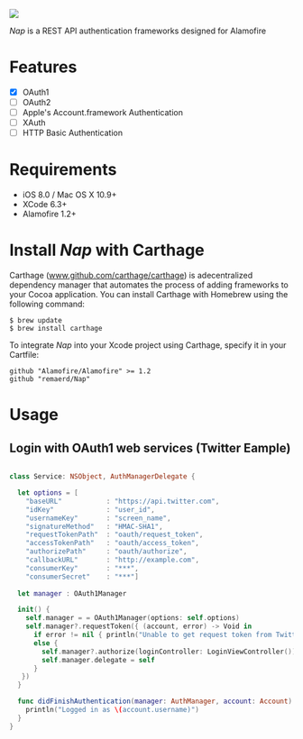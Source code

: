 ![](http://f.cl.ly/items/1E3t0t3H1n2j3m231X1E/NAP.png)

*Nap* is a REST API authentication frameworks designed for Alamofire

# Features

- [x] OAuth1
- [ ] OAuth2
- [ ] Apple's Account.framework Authentication
- [ ] XAuth
- [ ] HTTP Basic Authentication

# Requirements

- iOS 8.0 / Mac OS X 10.9+
- XCode 6.3+
- Alamofire 1.2+

# Install *Nap* with Carthage

Carthage (www.github.com/carthage/carthage) is adecentralized dependency manager that automates the process of adding frameworks to your Cocoa application.
You can install Carthage with Homebrew using the following command:

```
$ brew update
$ brew install carthage
```

To integrate *Nap* into your Xcode project using Carthage, specify it in your Cartfile:

```
github "Alamofire/Alamofire" >= 1.2
github "remaerd/Nap"
```

# Usage

## Login with OAuth1 web services (Twitter Eample)

```swift

class Service: NSObject, AuthManagerDelegate {

  let options = [
    "baseURL"           : "https://api.twitter.com",
    "idKey"             : "user_id",
    "usernameKey"       : "screen_name",
    "signatureMethod"   : "HMAC-SHA1",
    "requestTokenPath"  : "oauth/request_token",
    "accessTokenPath"   : "oauth/access_token",
    "authorizePath"     : "oauth/authorize",
    "callbackURL"       : "http://example.com",
    "consumerKey"       : "***",
    "consumerSecret"    : "***"]
    
  let manager : OAuth1Manager

  init() {
    self.manager = = OAuth1Manager(options: self.options)
    self.manager?.requestToken({ (account, error) -> Void in
      if error != nil { println("Unable to get request token from Twitter") }
      else {
        self.manager?.authorize(loginController: LoginViewController())
        self.manager.delegate = self
      }
   })
  }

  func didFinishAuthentication(manager: AuthManager, account: Account) {
    println("Logged in as \(account.username)")
  }
}
```
